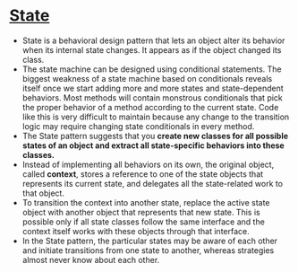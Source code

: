# [State](https://refactoring.guru/design-patterns/state)
- State is a behavioral design pattern that lets an object alter its behavior when its internal state changes. It appears as if the object changed its class.
- The state machine can be designed using conditional statements. The biggest weakness of a state machine based on conditionals reveals itself once we start adding more and more states and state-dependent behaviors. Most methods will contain monstrous conditionals that pick the proper behavior of a method according to the current state. Code like this is very difficult to maintain because any change to the transition logic may require changing state conditionals in every method.
- The State pattern suggests that you **create new classes for all possible states of an object and extract all state-specific behaviors into these classes.**
- Instead of implementing all behaviors on its own, the original object, called **context**, stores a reference to one of the state objects that represents its current state, and delegates all the state-related work to that object.
- To transition the context into another state, replace the active state object with another object that represents that new state. This is possible only if all state classes follow the same interface and the context itself works with these objects through that interface.
- In the State pattern, the particular states may be aware of each other and initiate transitions from one state to another, whereas strategies almost never know about each other.